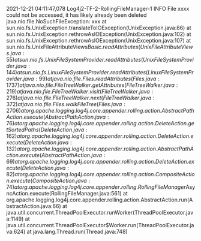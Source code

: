 2021-12-21 04:11:47,078 Log4j2-TF-2-RollingFileManager-1 INFO File xxxx could not be accessed, it has likely already been deleted java.nio.file.NoSuchFileException: xxx
at sun.nio.fs.UnixException.translateToIOException(UnixException.java:86)
at sun.nio.fs.UnixException.rethrowAsIOException(UnixException.java:102)
at sun.nio.fs.UnixException.rethrowAsIOException(UnixException.java:107)
at sun.nio.fs.UnixFileAttributeViews$Basic.readAttributes(UnixFileAttributeViews.java:55)
at sun.nio.fs.UnixFileSystemProvider.readAttributes(UnixFileSystemProvider.java:144)
at sun.nio.fs.LinuxFileSystemProvider.readAttributes(LinuxFileSystemProvider.java:99)
at java.nio.file.Files.readAttributes(Files.java:1737)
at java.nio.file.FileTreeWalker.getAttributes(FileTreeWalker.java:219)
at java.nio.file.FileTreeWalker.visit(FileTreeWalker.java:276)
at java.nio.file.FileTreeWalker.next(FileTreeWalker.java:372)
at java.nio.file.Files.walkFileTree(Files.java:2706)
at org.apache.logging.log4j.core.appender.rolling.action.AbstractPathAction.execute(AbstractPathAction.java:76)
at org.apache.logging.log4j.core.appender.rolling.action.DeleteAction.getSortedPaths(DeleteAction.java:162)
at org.apache.logging.log4j.core.appender.rolling.action.DeleteAction.execute(DeleteAction.java:132)
at org.apache.logging.log4j.core.appender.rolling.action.AbstractPathAction.execute(AbstractPathAction.java:69)
at org.apache.logging.log4j.core.appender.rolling.action.DeleteAction.execute(DeleteAction.java:82)
at org.apache.logging.log4j.core.appender.rolling.action.CompositeAction.execute(CompositeAction.java:74)
at org.apache.logging.log4j.core.appender.rolling.RollingFileManager$AsyncAction.execute(RollingFileManager.java:561)
at org.apache.logging.log4j.core.appender.rolling.action.AbstractAction.run(AbstractAction.java:66)
at java.util.concurrent.ThreadPoolExecutor.runWorker(ThreadPoolExecutor.java:1149)
at java.util.concurrent.ThreadPoolExecutor$Worker.run(ThreadPoolExecutor.java:624)
at java.lang.Thread.run(Thread.java:748)